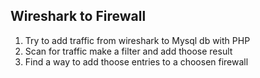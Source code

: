 <h2>Wireshark to Firewall</h2>
<ol>
<li>Try to add traffic from wireshark to Mysql db with PHP</li>
<li>Scan for traffic make a filter and add thoose result </li>
<li>Find a way to add thoose entries to a choosen firewall</li>
</ol>
